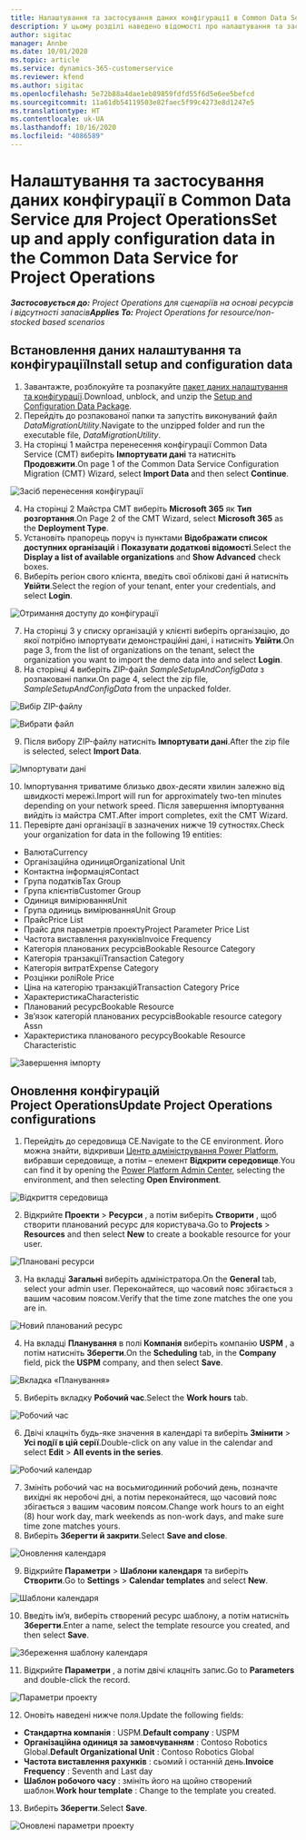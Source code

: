 ```yaml
---
title: Налаштування та застосування даних конфігурації в Common Data Service для Project Operations
description: У цьому розділі наведено відомості про налаштування та застосування даних конфігурації в Project Operations.
author: sigitac
manager: Annbe
ms.date: 10/01/2020
ms.topic: article
ms.service: dynamics-365-customerservice
ms.reviewer: kfend
ms.author: sigitac
ms.openlocfilehash: 5e72b88a4dae1eb89859fdfd55f6d5e6ee5befcd
ms.sourcegitcommit: 11a61db54119503e82faec5f99c4273e8d1247e5
ms.translationtype: HT
ms.contentlocale: uk-UA
ms.lasthandoff: 10/16/2020
ms.locfileid: "4086589"
---
```

# <a name="set-up-and-apply-configuration-data-in-the-common-data-service-for-project-operations"></a><span data-ttu-id="a0f00-103">Налаштування та застосування даних конфігурації в Common Data Service для Project Operations</span><span class="sxs-lookup"><span data-stu-id="a0f00-103">Set up and apply configuration data in the Common Data Service for Project Operations</span></span>

<span data-ttu-id="a0f00-104">_**Застосовується до:** Project Operations для сценаріїв на основі ресурсів і відсутності запасів_</span><span class="sxs-lookup"><span data-stu-id="a0f00-104">_**Applies To:** Project Operations for resource/non-stocked based scenarios_</span></span>

## <a name="install-setup-and-configuration-data"></a><span data-ttu-id="a0f00-105">Встановлення даних налаштування та конфігурації</span><span class="sxs-lookup"><span data-stu-id="a0f00-105">Install setup and configuration data</span></span>

1. <span data-ttu-id="a0f00-106">Завантажте, розблокуйте та розпакуйте [пакет даних налаштування та конфігурації](https://download.microsoft.com/download/1/3/4/1349369c-6209-42b7-b3b4-5be0e67cacd8/ProjOpsSampleSetupData-%20Integrated%20UR1.zip).</span><span class="sxs-lookup"><span data-stu-id="a0f00-106">Download, unblock, and unzip the [Setup and Configuration Data Package](https://download.microsoft.com/download/1/3/4/1349369c-6209-42b7-b3b4-5be0e67cacd8/ProjOpsSampleSetupData-%20Integrated%20UR1.zip).</span></span>
2. <span data-ttu-id="a0f00-107">Перейдіть до розпакованої папки та запустіть виконуваний файл *DataMigrationUtility*.</span><span class="sxs-lookup"><span data-stu-id="a0f00-107">Navigate to the unzipped folder and run the executable file, *DataMigrationUtility*.</span></span>
3. <span data-ttu-id="a0f00-108">На сторінці 1 майстра перенесення конфігурації Common Data Service (CMT) виберіть **Імпортувати дані** та натисніть **Продовжити**.</span><span class="sxs-lookup"><span data-stu-id="a0f00-108">On page 1 of the Common Data Service Configuration Migration (CMT) Wizard, select **Import Data** and then select **Continue**.</span></span>

![Засіб перенесення конфігурації](./media/1ConfigurationMigration.png)

4. <span data-ttu-id="a0f00-110">На сторінці 2 Майстра CMT виберіть **Microsoft 365** як **Тип розгортання**.</span><span class="sxs-lookup"><span data-stu-id="a0f00-110">On Page 2 of the CMT Wizard, select **Microsoft 365** as the **Deployment Type**.</span></span>
5. <span data-ttu-id="a0f00-111">Установіть прапорець поруч із пунктами **Відображати список доступних організацій** і **Показувати додаткові відомості**.</span><span class="sxs-lookup"><span data-stu-id="a0f00-111">Select the **Display a list of available organizations** and **Show Advanced** check boxes.</span></span>
6. <span data-ttu-id="a0f00-112">Виберіть регіон свого клієнта, введіть свої облікові дані й натисніть **Увійти**.</span><span class="sxs-lookup"><span data-stu-id="a0f00-112">Select the region of your tenant, enter your credentials, and select **Login**.</span></span>

![Отримання доступу до конфігурації](./media/2ConfigurationSignin.png)

7. <span data-ttu-id="a0f00-114">На сторінці 3 у списку організацій у клієнті виберіть організацію, до якої потрібно імпортувати демонстраційні дані, і натисніть **Увійти**.</span><span class="sxs-lookup"><span data-stu-id="a0f00-114">On page 3, from the list of organizations on the tenant, select the organization you want to import the demo data into and select **Login**.</span></span>
8. <span data-ttu-id="a0f00-115">На сторінці 4 виберіть ZIP-файл *SampleSetupAndConfigData* з розпаковані папки.</span><span class="sxs-lookup"><span data-stu-id="a0f00-115">On page 4, select the zip file, *SampleSetupAndConfigData* from the unpacked folder.</span></span>

![Вибір ZIP-файлу](./media/3ZipFile.png)

![Вибрати файл](./media/4SelectAFile.png)

9. <span data-ttu-id="a0f00-118">Після вибору ZIP-файлу натисніть **Імпортувати дані**.</span><span class="sxs-lookup"><span data-stu-id="a0f00-118">After the zip file is selected, select **Import Data**.</span></span>

![Імпортувати дані](./media/5ImportData.png)

10. <span data-ttu-id="a0f00-120">Імпортування триватиме близько двох-десяти хвилин залежно від швидкості мережі.</span><span class="sxs-lookup"><span data-stu-id="a0f00-120">Import will run for approximately two-ten minutes depending on your network speed.</span></span> <span data-ttu-id="a0f00-121">Після завершення імпортування вийдіть із майстра CMT.</span><span class="sxs-lookup"><span data-stu-id="a0f00-121">After import completes, exit the CMT Wizard.</span></span> 
11. <span data-ttu-id="a0f00-122">Перевірте дані організації в зазначених нижче 19 сутностях.</span><span class="sxs-lookup"><span data-stu-id="a0f00-122">Check your organization for data in the following 19 entities:</span></span>

  - <span data-ttu-id="a0f00-123">Валюта</span><span class="sxs-lookup"><span data-stu-id="a0f00-123">Currency</span></span>
  - <span data-ttu-id="a0f00-124">Організаційна одиниця</span><span class="sxs-lookup"><span data-stu-id="a0f00-124">Organizational Unit</span></span>
  - <span data-ttu-id="a0f00-125">Контактна інформація</span><span class="sxs-lookup"><span data-stu-id="a0f00-125">Contact</span></span>
  - <span data-ttu-id="a0f00-126">Група податків</span><span class="sxs-lookup"><span data-stu-id="a0f00-126">Tax Group</span></span>
  - <span data-ttu-id="a0f00-127">Група клієнтів</span><span class="sxs-lookup"><span data-stu-id="a0f00-127">Customer Group</span></span>
  - <span data-ttu-id="a0f00-128">Одиниця вимірювання</span><span class="sxs-lookup"><span data-stu-id="a0f00-128">Unit</span></span>
  - <span data-ttu-id="a0f00-129">Група одиниць вимірювання</span><span class="sxs-lookup"><span data-stu-id="a0f00-129">Unit Group</span></span>
  - <span data-ttu-id="a0f00-130">Прайс</span><span class="sxs-lookup"><span data-stu-id="a0f00-130">Price List</span></span>
  - <span data-ttu-id="a0f00-131">Прайс для параметрів проекту</span><span class="sxs-lookup"><span data-stu-id="a0f00-131">Project Parameter Price List</span></span>
  - <span data-ttu-id="a0f00-132">Частота виставлення рахунків</span><span class="sxs-lookup"><span data-stu-id="a0f00-132">Invoice Frequency</span></span>
  - <span data-ttu-id="a0f00-133">Категорія планованих ресурсів</span><span class="sxs-lookup"><span data-stu-id="a0f00-133">Bookable Resource Category</span></span>
  - <span data-ttu-id="a0f00-134">Категорія транзакції</span><span class="sxs-lookup"><span data-stu-id="a0f00-134">Transaction Category</span></span>
  - <span data-ttu-id="a0f00-135">Категорія витрат</span><span class="sxs-lookup"><span data-stu-id="a0f00-135">Expense Category</span></span>
  - <span data-ttu-id="a0f00-136">Розцінки ролі</span><span class="sxs-lookup"><span data-stu-id="a0f00-136">Role Price</span></span>
  - <span data-ttu-id="a0f00-137">Ціна на категорію транзакцій</span><span class="sxs-lookup"><span data-stu-id="a0f00-137">Transaction Category Price</span></span>
  - <span data-ttu-id="a0f00-138">Характеристика</span><span class="sxs-lookup"><span data-stu-id="a0f00-138">Characteristic</span></span>
  - <span data-ttu-id="a0f00-139">Планований ресурс</span><span class="sxs-lookup"><span data-stu-id="a0f00-139">Bookable Resource</span></span>
  - <span data-ttu-id="a0f00-140">Зв’язок категорій планованих ресурсів</span><span class="sxs-lookup"><span data-stu-id="a0f00-140">Bookable resource category Assn</span></span>
  - <span data-ttu-id="a0f00-141">Характеристика планованого ресурсу</span><span class="sxs-lookup"><span data-stu-id="a0f00-141">Bookable Resource Characteristic</span></span>

![Завершення імпорту](./media/6CompleteImport.png)

## <a name="update-project-operations-configurations"></a><span data-ttu-id="a0f00-143">Оновлення конфігурацій Project Operations</span><span class="sxs-lookup"><span data-stu-id="a0f00-143">Update Project Operations configurations</span></span>

1. <span data-ttu-id="a0f00-144">Перейдіть до середовища CE.</span><span class="sxs-lookup"><span data-stu-id="a0f00-144">Navigate to the CE environment.</span></span> <span data-ttu-id="a0f00-145">Його можна знайти, відкривши [Центр адміністрування Power Platform](https://admin.powerplatform.microsoft.com/environments), вибравши середовище, а потім – елемент **Відкрити середовище**.</span><span class="sxs-lookup"><span data-stu-id="a0f00-145">You can find it by opening the [Power Platform Admin Center](https://admin.powerplatform.microsoft.com/environments), selecting the environment, and then selecting **Open Environment**.</span></span> 

![Відкриття середовища](./media/7OpenEnvironment.png)

2. <span data-ttu-id="a0f00-147">Відкрийте **Проекти** > **Ресурси** , а потім виберіть **Створити** , щоб створити планований ресурс для користувача.</span><span class="sxs-lookup"><span data-stu-id="a0f00-147">Go to **Projects** > **Resources** and then select **New** to create a bookable resource for your user.</span></span>

![Плановані ресурси](./media/8BookableResources.png)

3. <span data-ttu-id="a0f00-149">На вкладці **Загальні** виберіть адміністратора.</span><span class="sxs-lookup"><span data-stu-id="a0f00-149">On the **General** tab, select your admin user.</span></span> <span data-ttu-id="a0f00-150">Переконайтеся, що часовий пояс збігається з вашим часовим поясом.</span><span class="sxs-lookup"><span data-stu-id="a0f00-150">Verify that the time zone matches the one you are in.</span></span> 

![Новий планований ресурс](./media/9NewBookableResource.png)

4. <span data-ttu-id="a0f00-152">На вкладці **Планування** в полі **Компанія** виберіть компанію **USPM** , а потім натисніть **Зберегти**.</span><span class="sxs-lookup"><span data-stu-id="a0f00-152">On the **Scheduling** tab, in the **Company** field, pick the **USPM** company, and then select **Save**.</span></span> 

![Вкладка «Планування»](./media/10SchedulingTab.png)

5. <span data-ttu-id="a0f00-154">Виберіть вкладку **Робочий час**.</span><span class="sxs-lookup"><span data-stu-id="a0f00-154">Select the **Work hours** tab.</span></span>  

![Робочий час](./media/11WorkHours.png)

6. <span data-ttu-id="a0f00-156">Двічі клацніть будь-яке значення в календарі та виберіть **Змінити** > **Усі події в цій серії**.</span><span class="sxs-lookup"><span data-stu-id="a0f00-156">Double-click on any value in the calendar and select **Edit** > **All events in the series**.</span></span> 

![Робочий календар](./media/12WorkCalendar.png)

7. <span data-ttu-id="a0f00-158">Змініть робочий час на восьмигодинний робочий день, позначте вихідні як неробочі дні, а потім переконайтеся, що часовий пояс збігається з вашим часовим поясом.</span><span class="sxs-lookup"><span data-stu-id="a0f00-158">Change work hours to an eight (8) hour work day, mark weekends as non-work days, and make sure time zone matches yours.</span></span> 
8. <span data-ttu-id="a0f00-159">Виберіть **Зберегти й закрити**.</span><span class="sxs-lookup"><span data-stu-id="a0f00-159">Select **Save and close**.</span></span>

![Оновлення календаря](./media/13UpdateCalendar.png)

9. <span data-ttu-id="a0f00-161">Відкрийте **Параметри** > **Шаблони календаря** та виберіть **Створити**.</span><span class="sxs-lookup"><span data-stu-id="a0f00-161">Go to **Settings** > **Calendar templates** and select **New**.</span></span>
 
 ![Шаблони календаря](./media/14CalendarTemplates.png)
 
 10. <span data-ttu-id="a0f00-163">Введіть ім’я, виберіть створений ресурс шаблону, а потім натисніть **Зберегти**.</span><span class="sxs-lookup"><span data-stu-id="a0f00-163">Enter a name, select the template resource you created, and then select **Save**.</span></span> 
 
 ![Збереження шаблону календаря](./media/15SaveCalendarTemplate.png)
 
 11. <span data-ttu-id="a0f00-165">Відкрийте **Параметри** , а потім двічі клацніть запис.</span><span class="sxs-lookup"><span data-stu-id="a0f00-165">Go to **Parameters** and double-click the record.</span></span> 
 
 ![Параметри проекту](./media/16ProjectParameters.png)
 
12. <span data-ttu-id="a0f00-167">Оновіть наведені нижче поля.</span><span class="sxs-lookup"><span data-stu-id="a0f00-167">Update the following fields:</span></span>

 - <span data-ttu-id="a0f00-168">**Стандартна компанія** : USPM.</span><span class="sxs-lookup"><span data-stu-id="a0f00-168">**Default company** : USPM</span></span>
 - <span data-ttu-id="a0f00-169">**Організаційна одиниця за замовчуванням** : Contoso Robotics Global.</span><span class="sxs-lookup"><span data-stu-id="a0f00-169">**Default Organizational Unit** : Contoso Robotics Global</span></span>
 - <span data-ttu-id="a0f00-170">**Частота виставлення рахунків** : сьомий і останній день.</span><span class="sxs-lookup"><span data-stu-id="a0f00-170">**Invoice Frequency** : Seventh and Last day</span></span>
 - <span data-ttu-id="a0f00-171">**Шаблон робочого часу** : змініть його на щойно створений шаблон.</span><span class="sxs-lookup"><span data-stu-id="a0f00-171">**Work hour template** : Change to the template you created.</span></span>

13. <span data-ttu-id="a0f00-172">Виберіть **Зберегти**.</span><span class="sxs-lookup"><span data-stu-id="a0f00-172">Select **Save**.</span></span> 

![Оновлені параметри проекту](./media/17UpdatedProjectParameters.png)
